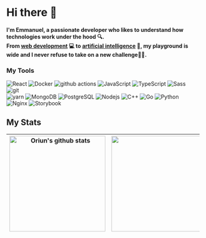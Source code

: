 <h1> Hi there 👋 </h1> 

<h4>I'm Emmanuel, a passionate developer who likes to understand how technologies work under the hood 🔍.<br/>
  From <a href="./Web.md">web development</a> 💻 to <a href="AI.md">artificial intelligence</a> 🤖, my playground is wide and I never refuse to take on a new challenge💪🔥.</h4>

<h3>My Tools</h3>
<p>
  <img alt="React" src="https://img.shields.io/badge/-React-45b8d8?style=flat-square&logo=react&logoColor=white" />
  <img alt="Docker" src="https://img.shields.io/badge/-Docker-46a2f1?style=flat-square&logo=docker&logoColor=white" />
  <img alt="github actions" src="https://img.shields.io/badge/-Github_Actions-2088FF?style=flat-square&logo=github-actions&logoColor=white" />
  <img alt="JavaScript" src="https://img.shields.io/badge/-JavaScript-EAD41C?style=flat-square&logo=javascript&logoColor=white" />
  <img alt="TypeScript" src="https://img.shields.io/badge/-TypeScript-007ACC?style=flat-square&logo=typescript&logoColor=white" />
  <img alt="Sass" src="https://img.shields.io/badge/-Sass-CC6699?style=flat-square&logo=sass&logoColor=white" />
  <img alt="git" src="https://img.shields.io/badge/-Git-F05032?style=flat-square&logo=git&logoColor=white" /><br/>
  <img alt="yarn" src="https://img.shields.io/badge/-Yarn-2C8EBB?style=flat-square&logo=yarn&logoColor=white" />
  <img alt="MongoDB" src="https://img.shields.io/badge/-MongoDB-13aa52?style=flat-square&logo=mongodb&logoColor=white" />
  <img alt="PostgreSQL" src="https://img.shields.io/badge/-PostgreSQL-336791?style=flat-square&logo=postgresql&logoColor=white" />
  <img alt="Nodejs" src="https://img.shields.io/badge/-Nodejs-43853d?style=flat-square&logo=Node.js&logoColor=white" />
  <img alt="C++" src="https://img.shields.io/badge/-C++-005494?style=flat-square&logo=cplusplus&logoColor=white" />
  <img alt="Go" src="https://img.shields.io/badge/-Go-FFFFFF?style=flat-square&logo=go&logoColor=00A7D0" />
  <img alt="Python" src="https://img.shields.io/badge/-Python-366996?style=flat-square&logo=python&logoColor=white" />
  <img alt="Nginx" src="https://img.shields.io/badge/-Nginx-009137?style=flat-square&logo=nginx&logoColor=white" />
  <img alt="Storybook" src="https://img.shields.io/badge/-Storybook-f2437e?style=flat-square&logo=storybook&logoColor=white" />
</p>

<h2>My Stats</h2>

| <img align="center" height="250" src="https://github-readme-stats.vercel.app/api?username=Oriun&show_icons=true&include_all_commits=true&theme=buefy&hide_border=true&cache_seconds=1" alt="Oriun's github stats" /> | <img height="250" align="center" src="https://github-readme-stats.vercel.app/api/top-langs/?username=Oriun&layout=compact&theme=buefy&hide_border=true&cache_seconds=1" /> |
| ------------- | ------------- |
